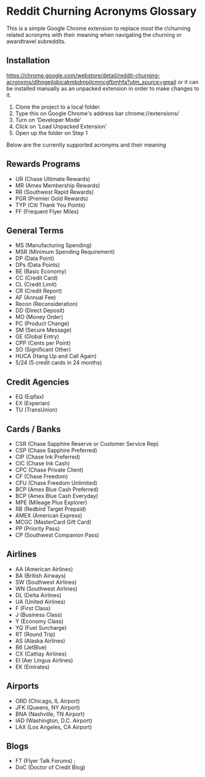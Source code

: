 # Reddit Churning Acronyms Glossary
This is a simple Google Chrome extension to replace most the r/churning related acronyms with their meaning when navigating the churning or awardtravel subreddits. 

## Installation
https://chrome.google.com/webstore/detail/reddit-churning-acronyms/dlhngejlobicakmbdmpjlcmncgfbmhfa?utm_source=gmail
or it can be installed manually as an unpacked extension in order to make changes to it.

1. Clone the project to a local folder. 
2. Type this on Google Chrome's address bar chrome://extensions/ 
3. Turn on 'Developer Mode'
4. Click on 'Load Unpacked Extension'
5. Open up the folder on Step 1



Below are the currently supported acronyms and their meaning

## Rewards Programs
* UR (Chase Ultimate Rewards)
* MR (Amex Membership Rewards) 
* RR (Southwest Rapid Rewards) 
* PGR (Premier Gold Rewards) 
* TYP (Citi Thank You Points) 
* FF (Frequent Flyer Miles) 

## General Terms
* MS (Manufacturing Spending) 
* MSR (Minimum Spending Requirement)
* DP (Data Point) 
* DPs (Data Points)
* BE (Basic Economy) 
* CC (Credit Card)
* CL (Credit Limit) 
* CR (Credit Report) 
* AF (Annual Fee) 
* Recon (Reconsideration) 
* DD (Direct Deposit) 
* MO (Money Order)
* PC (Product Change) 
* SM (Secure Message) 
* GE (Global Entry)
* CPP (Cents per Point) 
* SO (Significant Other) 
* HUCA (Hang Up and Call Again)
* 5/24 (5 credit cards in 24 months)

## Credit Agencies
* EQ (Eqifax) 
* EX (Experian) 
* TU (TransUnion) 

## Cards / Banks
* CSR (Chase Sapphire Reserve or Customer Service Rep)
* CSP (Chase Sapphire Preferred)
* CIP (Chase Ink Preferred) 
* CIC (Chase Ink Cash) 
* CPC (Chase Private Client) 
* CF (Chase Freedom) 
* CFU (Chase Freedom Unlimited)
* BCP (Amex Blue Cash Preferred) 
* BCP (Amex Blue Cash Everyday) 
* MPE (Mileage Plus Explorer) 
* RB (Redbird Target Prepaid)
* AMEX (American Express) 
* MCGC (MasterCard Gift Card) 
* PP (Priority Pass) 
* CP (Southwest Companion Pass)
             
## Airlines
* AA (American Airlines) 
* BA (British Airways) 
* SW (Southwest Airlines)
* WN (Southwest Airlines)
* DL (Delta Airlines) 
* UA (United Airlines)
* F (First Class) 
* J (Business Class)
* Y (Economy Class) 
* YQ (Fuel Surcharge)
* RT (Round Trip) 
* AS (Alaska Airlines)
* B6 (JetBlue)
* CX (Cathay Airlines)
* EI (Aer Lingus Airlines)
* EK (Emirates)

## Airports
* ORD (Chicago, IL Airport)
* JFK (Queens, NY Airport)
* BNA (Nashville, TN Airport)
* IAD (Washington, D.C. Airport)
* LAX (Los Angeles, CA Airport)

## Blogs
* FT (Flyer Talk Forums) ;
* DoC (Doctor of Credit Blog)
